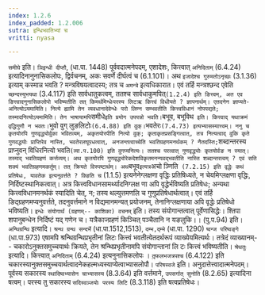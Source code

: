 ```yaml
---
index: 1.2.6
index_padded: 1.2.006
sutra: इन्धिभवतिभ्यां च
vritti: nyasa

---
```

`समीघे` इति। `ञिइन्धी दीप्तौ`, (धा.पा. 1448) पूर्ववदात्मनेपदम्, एशादेशः, कित्त्वात् `अनिदिताम्` (6.4.24) इत्यादिनानुनासिकलोपः, द्विर्वचनम्, अकः सवर्णे दीर्घत्वं च (6.1.101)। अथ `इजादेश्च गुरुमतोऽनृच्छः` (3.1.36) इत्याम् कस्मान्न भवति ? मन्त्रविषयत्वादस्य; तत्र च `अमन्त्रे` इत्यधिकारात। एवं तर्हि मन्त्रश्छन्द एवेति `च्छन्दस्युभयथा` (3.4.117) इति सार्वधातुकत्वम्, ततश्च सार्वधाकुमपित्` (1.2.4) इति ङित्त्वम्, अत एव ङित्त्वादनुनासिकलोपो भविष्यतीति तत् किमर्थमिन्धेःपरस्य लिटऋ कित्त्वं विधीयते ? ज्ञापनार्थम्। एतदनेन ज्ञाप्यते- अनित्योऽयमामिति। नित्ये ह्यामि तेन व्यवधानादेवेन्धेः परो लिण्न सम्भवतीति कित्त्वविधानं नोपपद्यते; तस्मादनित्योऽयमामिति। तेन भाषायामपि `समीधे` इति प्रयोग उपपन्नो भवति।
`बभूव, बभूविथ` इति। कित्त्वाद् यथाक्रमं वृद्धिगुणौ न भवतः।`भुवो वुग् लुङलिटोः` (6.4.88) इति वुक्। `भवतेरः` (7.4.73) इत्यभ्यासस्यात्त्वम्। ननु च कृतयोरपि गुणवृद्ध्योर्वुका भवितव्यम्, अकृतयोरपीति नित्यो वुक्; कृताकृतप्रसङ्गित्वात्, तत्र नित्यत्वाद् वुकि कृते गुणवद्धयोः प्राप्तिरेव नास्ति, भवतेरलघूपधत्वात्, अनजन्तत्वाच्चेति भवतिग्रहणमनर्थकम् ? नैतदस्ति; `शब्दान्तरस्य प्राप्नुवन् विधिरनित्यो भवति` (व्या.प.100) इति वुगप्यनित्यः। ततश्च परत्वात् गुणवृद्ध्योः कृतयोर्वङ न स्यात्। तस्माद् भवतिग्रहणं कर्त्तव्यम्। अथ कृतयोरपि गुणवृद्ध्योरेकदेशविकृतमनन्यवद्भवतीति नास्ति शब्दान्तरत्वम् ? एवं सति शक्यं भवतिग्रहणमकर्तुम्। तत् क्रियते विस्पष्टार्थम्।
अथ `बभूव` इत्यत्र `अचो ञ्णिति` (7.2.15) इति वृद्धेः कथं प्रतिषेधः, यावतेक इत्यनुवर्त्तते ? क्ङिति च` (1.1.5) इत्यनेनेग्लक्षणा वृद्धिः प्रतिषिध्यते, न चेयमिग्लक्षणा वृद्धिः, निर्दिष्टस्थानिकत्वात्। अत्र कित्त्वविधानसामर्थ्यादनिग्लक्ष
णा अपि वृद्धेर्भविष्यति प्रतिषेधः; अन्यथा कित्त्वविधानमनर्थकं स्यादिति चेत्, न; तस्य थल्युत्तमणलि च गुणुप्रतिषेधार्थत्वात्। एवं तर्हि ङिद्ग्रहणमप्यनुवर्त्तते, तदनुवर्त्तमाने न विद्यमानमन्यत् प्रयोजनम्, तेनानिग्लक्षणाया अपि वृद्धेः प्रतिषेधो भविष्यति। `इन्धेः संयोगार्थं (ग्रहणम्-- काशिका) वचनम्` इति। तस्य संयोगान्तत्वात् पूर्वेणासिद्धेः।
श्तिपा शपानुबन्धेन निर्दिष्टं यद् गणेन च।
यत्रैकाज्ग्रहणं किञ्चित् पञ्चैतानि न यङलुकि।। (पु.प.94) इति।
`अन्थिग्रन्थि` इत्यादि। `श्रन्थ ग्रन्थ सन्दर्भे` (धा.पा.1512,1513), `दम्भ,द्म्भे` (धा.पा. 1290) `ष्वन्ज परिष्वङ्गे` (धा.पा.973) एषामपि श्रन्थिग्रन्थिप्रभृतीनां लिटः कित्त्वं भवतीत्येतदर्थरूपं व्याख्येयमित्यर्थः। तत्रेदं व्याख्यानम्-- चकारोऽनुक्तसमुच्चयार्थः क्रियते, तेन श्रन्थिप्रभृतीनामपि संयोगान्तानां लि
टः कित्त्वं भविष्यतीति। `श्रेथतुः` इत्यादि। कित्त्वात् `अनिदिताम्` (6.4.24) इत्यनुनासिकलोपः । `तृ़फलभजत्रपश्च` (6.4.122) इति चकारस्यानुक्तसमुच्चयार्थत्वादनेकहल्मध्यस्याप्येत्वाभ्यासलोपौ। `परिषस्वजे` इति। अनुदात्तेत्त्वादात्मनेपदम्। पूर्वस्य सकारस्य `स्थादिष्वभ्यासेन चाभ्यासस्य` (8.3.64) इति वर्त्तमाने, `उपसर्गात् सुनोति` (8.2.65) इत्यादिना षत्वम्। परस्य तु सकारस्य `सदिस्वञ्जयोः परस्य लिटि` (8.3.118) इति षत्वप्रतिषेधः।